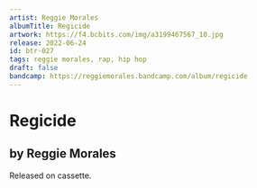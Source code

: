 ```yaml
---
artist: Reggie Morales
albumTitle: Regicide
artwork: https://f4.bcbits.com/img/a3199467567_10.jpg
release: 2022-06-24
id: btr-027
tags: reggie morales, rap, hip hop
draft: false
bandcamp: https://reggiemorales.bandcamp.com/album/regicide
---
```


# Regicide

## by Reggie Morales

Released on cassette.
